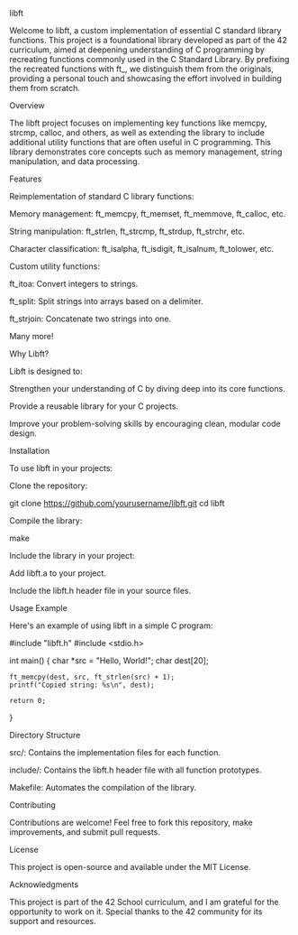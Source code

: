 libft

Welcome to libft, a custom implementation of essential C standard library functions. This project is a foundational library developed as part of the 42 curriculum, aimed at deepening understanding of C programming by recreating functions commonly used in the C Standard Library. By prefixing the recreated functions with ft_, we distinguish them from the originals, providing a personal touch and showcasing the effort involved in building them from scratch.

Overview

The libft project focuses on implementing key functions like memcpy, strcmp, calloc, and others, as well as extending the library to include additional utility functions that are often useful in C programming. This library demonstrates core concepts such as memory management, string manipulation, and data processing.

Features

Reimplementation of standard C library functions:

Memory management: ft_memcpy, ft_memset, ft_memmove, ft_calloc, etc.

String manipulation: ft_strlen, ft_strcmp, ft_strdup, ft_strchr, etc.

Character classification: ft_isalpha, ft_isdigit, ft_isalnum, ft_tolower, etc.

Custom utility functions:

ft_itoa: Convert integers to strings.

ft_split: Split strings into arrays based on a delimiter.

ft_strjoin: Concatenate two strings into one.

Many more!

Why Libft?

Libft is designed to:

Strengthen your understanding of C by diving deep into its core functions.

Provide a reusable library for your C projects.

Improve your problem-solving skills by encouraging clean, modular code design.

Installation

To use libft in your projects:

Clone the repository:

git clone https://github.com/yourusername/libft.git
cd libft

Compile the library:

make

Include the library in your project:

Add libft.a to your project.

Include the libft.h header file in your source files.

Usage Example

Here's an example of using libft in a simple C program:

#include "libft.h"
#include <stdio.h>

int main() {
    char *src = "Hello, World!";
    char dest[20];

    ft_memcpy(dest, src, ft_strlen(src) + 1);
    printf("Copied string: %s\n", dest);

    return 0;
}

Directory Structure

src/: Contains the implementation files for each function.

include/: Contains the libft.h header file with all function prototypes.

Makefile: Automates the compilation of the library.

Contributing

Contributions are welcome! Feel free to fork this repository, make improvements, and submit pull requests.

License

This project is open-source and available under the MIT License.

Acknowledgments

This project is part of the 42 School curriculum, and I am grateful for the opportunity to work on it. Special thanks to the 42 community for its support and resources.

